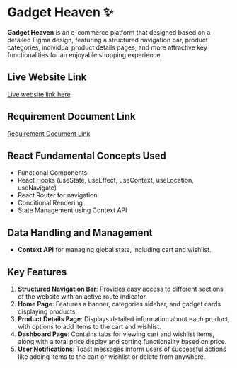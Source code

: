 # Gadget Heaven ✨

**Gadget Heaven** is an e-commerce platform that designed based on a detailed Figma design, featuring a structured navigation bar, product categories, individual product details pages, and more attractive key functionalities for an enjoyable shopping experience.

## Live Website Link

[Live website link here](https://unrivaled-bunny-e431bf.netlify.app/)

## Requirement Document Link

[Requirement Document Link](https://github.com/programming-hero-web-course2/b10a8-gadget-heaven-tapader13/blob/main/Batch-10_Assignment-08.pdf)

## React Fundamental Concepts Used

- Functional Components
- React Hooks (useState, useEffect, useContext, useLocation, useNavigate)
- React Router for navigation
- Conditional Rendering
- State Management using Context API

## Data Handling and Management

- **Context API** for managing global state, including cart and wishlist.

## Key Features

1. **Structured Navigation Bar**: Provides easy access to different sections of the website with an active route indicator.
2. **Home Page**: Features a banner, categories sidebar, and gadget cards displaying products.
3. **Product Details Page**: Displays detailed information about each product, with options to add items to the cart and wishlist.
4. **Dashboard Page**: Contains tabs for viewing cart and wishlist items, along with a total price display and sorting functionality based on price.
5. **User Notifications**: Toast messages inform users of successful actions like adding items to the cart or wishlist or delete from anywhere.
